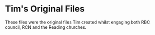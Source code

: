 # Tim's Original Files
These files were the original files Tim created whilst engaging both RBC council, RCN and the Reading churches. 